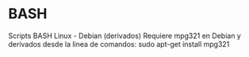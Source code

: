 # BASH
Scripts BASH Linux - Debian (derivados)
Requiere mpg321
en Debian y derivados desde la linea de comandos:
sudo apt-get install mpg321
